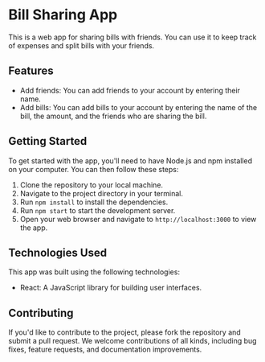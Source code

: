 # Bill Sharing App

This is a web app for sharing bills with friends. You can use it to keep track of expenses and split bills with your friends.

## Features

- Add friends: You can add friends to your account by entering their name.
- Add bills: You can add bills to your account by entering the name of the bill, the amount, and the friends who are sharing the bill.

## Getting Started

To get started with the app, you'll need to have Node.js and npm installed on your computer. You can then follow these steps:

1. Clone the repository to your local machine.
2. Navigate to the project directory in your terminal.
3. Run `npm install` to install the dependencies.
4. Run `npm start` to start the development server.
5. Open your web browser and navigate to `http://localhost:3000` to view the app.

## Technologies Used

This app was built using the following technologies:

- React: A JavaScript library for building user interfaces.

## Contributing

If you'd like to contribute to the project, please fork the repository and submit a pull request. We welcome contributions of all kinds, including bug fixes, feature requests, and documentation improvements.
